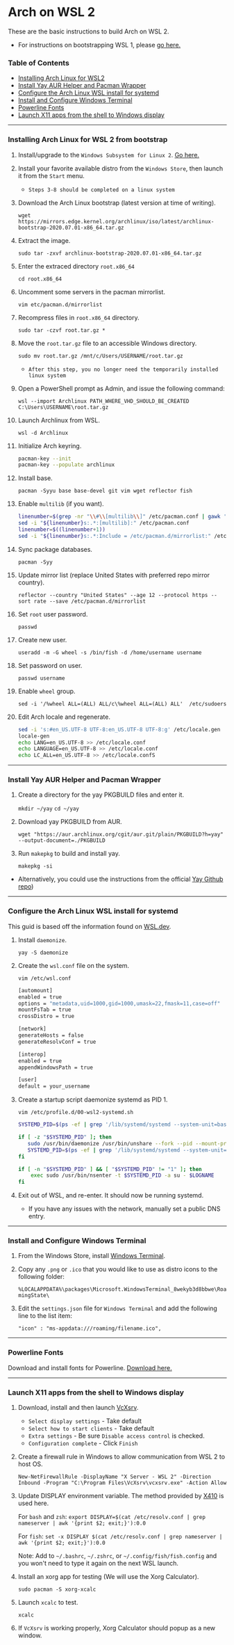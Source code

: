 # Arch on WSL 2

These are the basic instructions to build Arch on WSL 2.

* For instructions on bootstrapping WSL 1, please [go here.](../master/WSL_1)

### Table of Contents

* [Installing Arch Linux for WSL2](#Installing-Arch-Linux-for-WSL-2-from-bootstrap)
* [Install Yay AUR Helper and Pacman Wrapper](#Install-Yay-AUR-Helper-and-Pacman-Wrapper)
* [Configure the Arch Linux WSL install for systemd](#Configure-the-Arch-Linux-WSL-install-for-systemd)
* [Install and Configure Windows Terminal](#Install-and-Configure-Windows-Terminal)
* [Powerline Fonts](#Powerline-Fonts)
* [Launch X11 apps from the shell to Windows display](#Launch-X11-apps-from-the-shell-to-Windows-display)

***

### Installing Arch Linux for WSL 2 from bootstrap

1. Install/upgrade to the `Windows Subsystem for Linux 2`. [Go here.](https://docs.microsoft.com/en-us/windows/wsl/wsl2-index)

2. Install your favorite available distro from the `Windows Store`, then launch it from the `Start` menu.
    * `Steps 3-8 should be completed on a linux system`

3. Download the Arch Linux bootstrap (latest version at time of writing).

    `wget https://mirrors.edge.kernel.org/archlinux/iso/latest/archlinux-bootstrap-2020.07.01-x86_64.tar.gz`

4. Extract the image.

    `sudo tar -zxvf archlinux-bootstrap-2020.07.01-x86_64.tar.gz`

5. Enter the extraced directory `root.x86_64`

    `cd root.x86_64`

6. Uncomment some servers in the pacman mirrorlist.

    `vim etc/pacman.d/mirrorlist`

7. Recompress files in `root.x86_64` directory.

    `sudo tar -czvf root.tar.gz *`

8. Move the `root.tar.gz` file to an accessible Windows directory.

    `sudo mv root.tar.gz /mnt/c/Users/USERNAME/root.tar.gz`
    * `After this step, you no longer need the temporarily installed linux system`

9. Open a PowerShell prompt as Admin, and issue the following command:

    `wsl --import Archlinux PATH_WHERE_VHD_SHOULD_BE_CREATED C:\Users\USERNAME\root.tar.gz`

10. Launch Archlinux from WSL.

    `wsl -d Archlinux`

11. Initialize Arch keyring.

    ```sh
    pacman-key --init
    pacman-key --populate archlinux
    ```

12. Install base.

    `pacman -Syyu base base-devel git vim wget reflector fish`

13. Enable `multilib` (if you want).

    ```sh
    linenumber=$(grep -nr "\\#\\[multilib\\]" /etc/pacman.conf | gawk '{print $1}' FS=":")
    sed -i "${linenumber}s:.*:[multilib]:" /etc/pacman.conf
    linenumber=$((linenumber+1))
    sed -i "${linenumber}s:.*:Include = /etc/pacman.d/mirrorlist:" /etc/pacman.conf
    ```

14. Sync package databases.

    `pacman -Syy`

15. Update mirror list (replace United States with preferred repo mirror country).

    `reflector --country "United States" --age 12 --protocol https --sort rate --save /etc/pacman.d/mirrorlist`

16. Set `root` user password.

    `passwd`

17. Create new user.

    `useradd -m -G wheel -s /bin/fish -d /home/username username`

18. Set password on user.

    `passwd username`

19. Enable `wheel` group.

    `sed -i '/%wheel ALL=(ALL) ALL/c\%wheel ALL=(ALL) ALL'  /etc/sudoers`

20. Edit Arch locale and regenerate.

    ```sh
    sed -i 's:#en_US.UTF-8 UTF-8:en_US.UTF-8 UTF-8:g' /etc/locale.gen
    locale-gen
    echo LANG=en_US.UTF-8 >> /etc/locale.conf
    echo LANGUAGE=en_US.UTF-8 >> /etc/locale.conf
    echo LC_ALL=en_US.UTF-8 >> /etc/locale.confS
    ```

***

### Install Yay AUR Helper and Pacman Wrapper

1. Create a directory for the yay PKGBUILD files and enter it.

   `mkdir ~/yay`
   `cd ~/yay`

2. Download yay PKGBUILD from AUR.

   `wget "https://aur.archlinux.org/cgit/aur.git/plain/PKGBUILD?h=yay" --output-document=./PKGBUILD`

3. Run `makepkg` to build and install yay.

   `makepkg -si`

* Alternatively, you could use the instructions from the official [Yay Github repo](https://github.com/Jguer/yay))

***

### Configure the Arch Linux WSL install for systemd

This guid is based off the information found on [WSL.dev](https://wsl.dev/wsl2-microk8s/).

1. Install `daemonize`.

    `yay -S daemonize`

2. Create the `wsl.conf` file on the system.

    `vim /etc/wsl.conf`

    ```sh
    [automount]
    enabled = true
    options = "metadata,uid=1000,gid=1000,umask=22,fmask=11,case=off"
    mountFsTab = true
    crossDistro = true

    [network]
    generateHosts = false
    generateResolvConf = true

    [interop]
    enabled = true
    appendWindowsPath = true

    [user]
    default = your_username
    ```

3. Create a startup script daemonize systemd as PID 1.

    `vim /etc/profile.d/00-wsl2-systemd.sh`

    ```sh
    SYSTEMD_PID=$(ps -ef | grep '/lib/systemd/systemd --system-unit=basic.target$' | grep -v unshare | awk '{print $2}')

    if [ -z "$SYSTEMD_PID" ]; then
       sudo /usr/bin/daemonize /usr/bin/unshare --fork --pid --mount-proc /lib/systemd/systemd --system-unit=basic.target
       SYSTEMD_PID=$(ps -ef | grep '/lib/systemd/systemd --system-unit=basic.target$' | grep -v unshare | awk '{print $2}')
    fi

    if [ -n "$SYSTEMD_PID" ] && [ "$SYSTEMD_PID" != "1" ]; then
        exec sudo /usr/bin/nsenter -t $SYSTEMD_PID -a su - $LOGNAME
    fi
    ```

4. Exit out of WSL, and re-enter. It should now be running systemd.

    * If you have any issues with the network, manually set a public DNS entry.

***

### Install and Configure Windows Terminal

1. From the Windows Store, install [Windows Terminal](https://www.microsoft.com/en-us/p/windows-terminal/9n0dx20hk701?activetab=pivot:overviewtab).

2. Copy any `.png` or `.ico` that you would like to use as distro icons to the following folder:

   `%LOCALAPPDATA%\packages\Microsoft.WindowsTerminal_8wekyb3d8bbwe\RoamingState\`

3. Edit the `settings.json` file for `Windows Terminal` and add the following line to the list item:

   `"icon" : "ms-appdata:///roaming/filename.ico",`

***

### Powerline Fonts

Download and install fonts for Powerline. [Download here.](https://github.com/powerline/fonts/)

***

### Launch X11 apps from the shell to Windows display

1. Download, install and then launch [VcXsrv](https://sourceforge.net/projects/vcxsrv/).

   * `Select display settings` - Take default
   * `Select how to start clients` - Take default
   * `Extra settings` - Be sure `Disable access control` is checked.
   * `Configuration complete` - Click `Finish`

2. Create a firewall rule in Windows to allow communication from WSL 2 to host OS.

   `New-NetFirewallRule -DisplayName "X Server - WSL 2" -Direction Inbound -Program "C:\Program Files\VcXsrv\vcxsrv.exe" -Action Allow`

3. Update DISPLAY environment variable. The method provided by [X410](https://x410.dev/cookbook/wsl/using-x410-with-wsl2/#:~:text=Update%20DISPLAY%20environment%20variable) is used here.

   For `bash` and `zsh`:
   `export DISPLAY=$(cat /etc/resolv.conf | grep nameserver | awk '{print $2; exit;}'):0.0`

   For `fish`:
   `set -x DISPLAY $(cat /etc/resolv.conf | grep nameserver | awk '{print $2; exit;}'):0.0`

   Note: Add to `~/.bashrc`, `~/.zshrc`, or `~/.config/fish/fish.config` and you won't need to type it again on the next WSL launch.

5. Install an xorg app for testing (We will use the Xorg Calculator).

   `sudo pacman -S xorg-xcalc`

6. Launch `xcalc` to test.

   `xcalc`

7. If `VcXsrv` is working properly, Xorg Calculator should popup as a new window.
